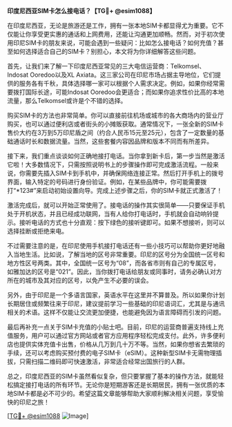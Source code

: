 **印度尼西亚SIM卡怎么接电话？【TG💪+ @esim1088】**

在印度尼西亚，无论是旅游还是工作，拥有一张本地SIM卡都显得尤为重要。它不仅能让你享受更实惠的通话和上网费用，还能让沟通更加顺畅。然而，对于初次使用印尼SIM卡的朋友来说，可能会遇到一些疑问：比如怎么接电话？如何充值？甚至如何选择适合自己的SIM卡？别担心，本文将为你详细解答这些问题。

首先，让我们来了解一下印度尼西亚常见的三大电信运营商：Telkomsel、Indosat Ooredoo以及XL Axiata。这三家公司在印尼市场占据主导地位，它们提供的服务各有千秋，具体选择哪一家可以根据个人需求决定。例如，如果你经常需要拨打国际长途，可能Indosat Ooredoo会更适合；而如果你追求性价比高的本地流量，那么Telkomsel或许是个不错的选择。

购买SIM卡的方法也非常简单。你可以直接前往机场或城市的各大商场内的营业厅购买，也可以通过便利店或者街头的小摊贩获取。通常情况下，一张全新的SIM卡售价大约在3万到5万印尼盾之间（约合人民币15元至25元），包含了一定数量的基础通话时长和数据流量。当然，这些套餐内容因品牌和版本不同而有所差异。

接下来，我们重点谈谈如何正确地接打电话。当你拿到新卡后，第一步当然是激活它啦！大多数情况下，只需按照说明书上的步骤操作即可完成激活流程。一般来说，你需要先插入SIM卡到手机中，并确保网络连接正常。然后打开手机上的拨号界面，输入特定的号码进行身份验证。例如，在某些品牌中，你可能需要拨打“*123#”来启动初始设置向导。完成上述步骤之后，你的SIM卡就正式激活了！

激活完成后，就可以开始正常使用了。接电话的操作其实很简单——只要保证手机处于开机状态，并且已经成功联网，当有人给你打电话时，手机就会自动响铃提示。接听电话的方式也十分直观：按下绿色的接听键即可。如果不想接听，则可以选择挂断或拒绝来电。

不过需要注意的是，在印尼使用手机接打电话还有一些小技巧可以帮助你更好地融入当地生活。比如说，了解当地的区号非常重要。印尼的区号分为全国统一区号和地方性区号两类。其中，全国统一区号为“08”，而各省市则有自己的专属区号，如雅加达的区号是“021”。因此，当你拨打电话给朋友或同事时，请务必确认对方所在的城市及其对应的区号，以免产生不必要的误会。

另外，由于印尼是一个多语言国家，英语水平在这里并不算普及。所以如果你计划长期居住或频繁往来于印尼，建议提前学习一些基础的印尼语词汇，尤其是与通讯相关的术语。这样不仅能让交流更加便捷，也能避免因为语言障碍而引发的问题。

最后再补充一点关于SIM卡充值的小贴士吧。目前，印尼的运营商普遍支持线上充值服务，用户可以通过官方网站或者官方应用程序轻松完成支付。此外，许多便利店也提供实体充值卡出售，价格从几万到几十万不等。当然，如果你想省去繁琐的手续，还可以考虑购买预付费的电子SIM卡（eSIM）。这种新型SIM卡无需物理插拔，只需扫描二维码即可快速激活，非常适合经常出国旅行的人群。

总之，印度尼西亚的SIM卡虽然看似复杂，但只要掌握了基本的操作方法，就能轻松搞定接打电话的所有环节。无论你是短期游客还是长期居民，拥有一张优质的本地SIM卡都是必不可少的。希望这篇文章能够帮助大家顺利解决相关问题，享受愉快的印尼之旅！

[[TG💪+ @esim1088](https://t.me/s/esim1088) ![Image](https://i.postimg.cc/4NQfJmqS/Snipaste-2025-05-13-00-14-12.png)]